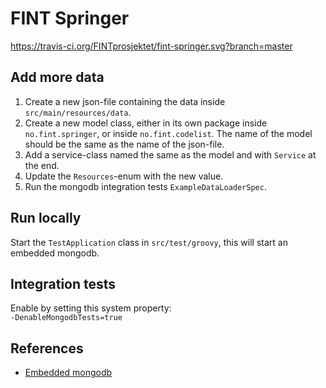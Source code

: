 # FINT Springer

https://travis-ci.org/FINTprosjektet/fint-springer.svg?branch=master

## Add more data

1. Create a new json-file containing the data inside `src/main/resources/data`.
2. Create a new model class, either in its own package inside `no.fint.springer`, or inside `no.fint.codelist`. The name of the model should be the same as the name of the json-file.
3. Add a service-class named the same as the model and with `Service` at the end.
4. Update the `Resources`-enum with the new value.
5. Run the mongodb integration tests `ExampleDataLoaderSpec`.

## Run locally

Start the `TestApplication` class in `src/test/groovy`, this will start an embedded mongodb.

## Integration tests

Enable by setting this system property:  
`-DenableMongodbTests=true`

## References

* [Embedded mongodb](https://docs.spring.io/spring-boot/docs/current/reference/html/boot-features-nosql.html#boot-features-mongo-embedded)
